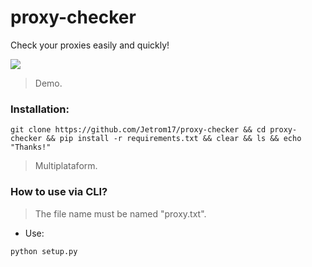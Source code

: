 # proxy-checker
Check your proxies easily and quickly!

![](https://raw.githubusercontent.com/Jetrom17/proxy-checker/main/demo.gif)

> Demo.

### Installation:

```
git clone https://github.com/Jetrom17/proxy-checker && cd proxy-checker && pip install -r requirements.txt && clear && ls && echo "Thanks!"
```

> Multiplataform.

### How to use via CLI?

> The file name must be named "proxy.txt".

- Use:

```py
python setup.py
```
